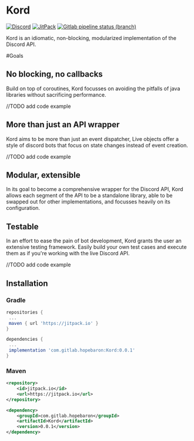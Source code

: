 # Kord
[![Discord](https://img.shields.io/discord/556525343595298817.svg?color=&label=Kord&logo=discord&style=for-the-badge)](https://discord.gg/9VTsymm)
[![JitPack](https://img.shields.io/jitpack/v/gitlab/hopebaron/Kord.svg?color=&style=for-the-badge)](https://jitpack.io/#com.gitlab.hopebaron/Kord)
[![Gitlab pipeline status (branch)](https://img.shields.io/gitlab/pipeline/HopeBaron/kord/master.svg?style=for-the-badge)]()


Kord is an idiomatic, non-blocking, modularized implementation of the Discord API. 

#Goals

## No blocking, no callbacks

Build on top of coroutines, Kord focusses on avoiding the pitfalls of java libraries without sacrificing performance.

//TODO add code example

## More than just an API wrapper

Kord aims to be more than just an event dispatcher, Live objects offer a style of discord bots that focus on state changes instead of event creation.

//TODO add code example

## Modular, extensible

In its goal to become a comprehensive wrapper for the Discord API, Kord allows each segment of the API to be a standalone library, able to be swapped out for other implementations, and focusses heavily on its configuration.

## Testable

In an effort to ease the pain of bot development, Kord grants the user an extensive testing framework. Easily build your own test cases and execute them as if you're working with the live Discord API.

//TODO add code example



## Installation

### Gradle

```groovy
repositories {
 ...
 maven { url 'https://jitpack.io' }
}
```

```groovy
dependencies {
 ...
 implementation 'com.gitlab.hopebaron:Kord:0.0.1'
}
```

### Maven

```xml
<repository>
    <id>jitpack.io</id>
    <url>https://jitpack.io</url>
</repository>
```

```xml
<dependency>
    <groupId>com.gitlab.hopebaron</groupId>
    <artifactId>Kord</artifactId>
    <version>0.0.1</version>
</dependency>
```

